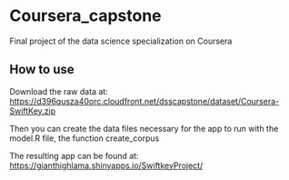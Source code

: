 # Coursera_capstone
Final project of the data science specialization on Coursera

## How to use
Download the raw data at:
https://d396qusza40orc.cloudfront.net/dsscapstone/dataset/Coursera-SwiftKey.zip

Then you can create the data files necessary for the app to run with the model.R file, the function create_corpus

The resulting app can be found at:
https://gianthighlama.shinyapps.io/SwiftkeyProject/
